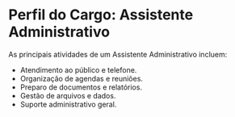 # Perfil do Cargo: Assistente Administrativo

As principais atividades de um Assistente Administrativo incluem:
- Atendimento ao público e telefone.
- Organização de agendas e reuniões.
- Preparo de documentos e relatórios.
- Gestão de arquivos e dados.
- Suporte administrativo geral.
